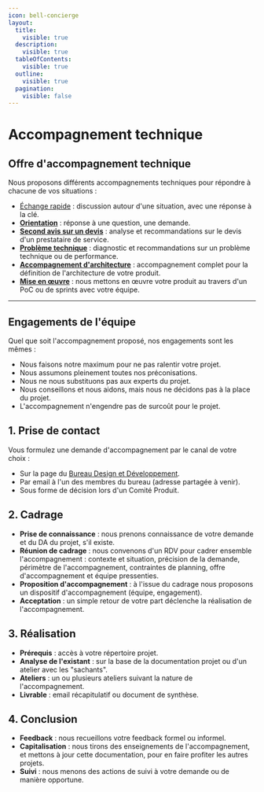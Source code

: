 ```yaml
---
icon: bell-concierge
layout:
  title:
    visible: true
  description:
    visible: true
  tableOfContents:
    visible: true
  outline:
    visible: true
  pagination:
    visible: false
---
```


# Accompagnement technique

## Offre d'accompagnement technique

Nous proposons différents accompagnements techniques pour répondre à chacune de vos situations :&#x20;

* [Échange rapide](echange-rapide.md) : discussion autour d'une situation, avec une réponse à la clé.
* [**Orientation**](orientation-vers-des-offres-adaptees.md) : réponse à une question, une demande.
* [**Second avis sur un devis**](analyse-de-devis-et-recommandations.md) : analyse et recommandations sur le devis d'un prestataire de service.
* [**Problème technique**](diagnostic-et-recommandations.md) : diagnostic et recommandations sur un problème technique ou de performance.
* [**Accompagnement d'architecture**](accompagnement-pour-definir-larchitecture.md) : accompagnement complet pour la définition de l'architecture de votre produit.
* [**Mise en œuvre**](mise-en-oeuvre.md) : nous mettons en œuvre votre produit au travers d'un PoC ou de sprints avec votre équipe.



***



## Engagements de l'équipe

Quel que soit l'accompagnement proposé, nos engagements sont les mêmes :

* Nous faisons notre maximum pour ne pas ralentir votre projet.
* Nous assumons pleinement toutes nos préconisations.
* Nous ne nous substituons pas aux experts du projet.
* Nous conseillons et nous aidons, mais nous ne décidons pas à la place du projet.
* L'accompagnement n'engendre pas de surcoût pour le projet.



## 1. Prise de contact

Vous formulez une demande d'accompagnement par le canal de votre choix :

* Sur la page du [Bureau Design et Développement](https://msociauxfr.sharepoint.com/teams/BureauDesignDev/SitePages/AccueilDD.aspx).
* Par email à l'un des membres du bureau (adresse partagée à venir).
* Sous forme de décision lors d'un Comité Produit.

## 2. Cadrage

* **Prise de connaissance** : nous prenons connaissance de votre demande et du DA du projet, s'il existe.
* **Réunion de cadrage** : nous convenons d'un RDV pour cadrer ensemble l'accompagnement : contexte et situation, précision de la demande, périmètre de l'accompagnement, contraintes de planning, offre d'accompagnement et équipe pressenties.
* **Proposition d'accompagnement** : à l'issue du cadrage nous proposons un dispositif d'accompagnement (équipe, engagement).
* **Acceptation** : un simple retour de votre part déclenche la réalisation de l'accompagnement.

## 3. Réalisation

* **Prérequis** : accès à votre répertoire projet.
* **Analyse de l'existant** : sur la base de la documentation projet ou d'un atelier avec les "sachants".
* **Ateliers** : un ou plusieurs ateliers suivant la nature de l'accompagnement.
* **Livrable** : email récapitulatif ou document de synthèse.

## 4. Conclusion

* **Feedback** : nous recueillons votre feedback formel ou informel.
* **Capitalisation** : nous tirons des enseignements de l'accompagnement, et mettons à jour cette documentation, pour en faire profiter les autres projets.
* **Suivi** : nous menons des actions de suivi à votre demande ou de manière opportune.
